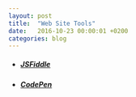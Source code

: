 ```yaml
---
layout: post
title:  "Web Site Tools"
date:   2016-10-23 00:00:01 +0200
categories: blog
---
```


* ##### [JSFiddle][link-jsfiddle]

* ##### [CodePen][link-codepen]

[link-jsfiddle]: https://jsfiddle.net/
[link-codepen]: https://codepen.io/
